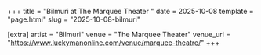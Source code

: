 +++
title = "Bilmuri at The Marquee Theater "
date = 2025-10-08
template = "page.html"
slug = "2025-10-08-bilmuri"

[extra]
artist = "Bilmuri"
venue = "The Marquee Theater"
venue_url = "https://www.luckymanonline.com/venue/marquee-theatre/"
+++

